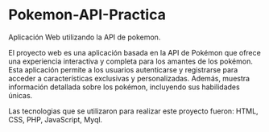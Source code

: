 # Pokemon-API-Practica
Aplicación Web utilizando la API de pokemon.

El proyecto web es una aplicación basada en la API de Pokémon que ofrece una experiencia interactiva y completa para los amantes de los pokémon. Esta aplicación permite a los usuarios autenticarse y registrarse para acceder a características exclusivas y personalizadas. Además, muestra información detallada sobre los pokémon, incluyendo sus habilidades únicas.

Las tecnologias que se utilizaron para realizar este proyecto fueron: HTML, CSS, PHP, JavaScript, Myql.

